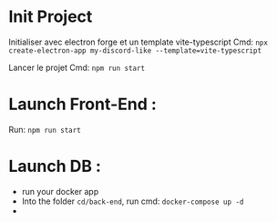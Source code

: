# Init Project

Initialiser avec electron forge et un template vite-typescript
Cmd: `npx create-electron-app my-discord-like --template=vite-typescript`

Lancer le projet 
Cmd: `npm run start`

# Launch Front-End : 
Run: `npm run start`

# Launch DB :
- run your docker app
- Into the folder `cd/back-end`, run cmd: `docker-compose up -d`
- 